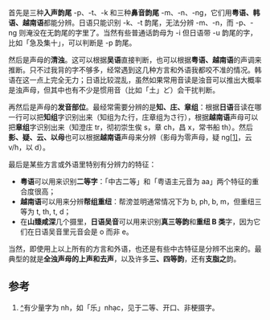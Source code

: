 首先是三种**入声韵尾** -p、-t、-k 和三种**鼻音韵尾** -m、-n、-ng，它们用**粤语、韩语、越南语**都能分辨。日语只能识别 -k、-t 韵尾，无法分辨 -m、-n，而 -p、-ng 则淹没在无韵尾的字里了。当然有些普通话韵母为 -i 但日语带 -u 韵尾的字，比如「急及集十」，可以判断是 -p 韵尾。

然后是声母的**清浊**。这可以根据**吴语**直接判断，也可以根据**粤语、越南语**的声调来推断。只不过我背的字不够多，经常遇到这几种方言和外语我都咬不准的情况。韩语在这一点上完全无力；日语比较混乱，虽然如果常用音读是浊音可以推出大概率是浊声母，但其中也有不少是惯用音（比如「土」ど）会干扰判断。

再然后是声母的**发音部位**。最经常需要分辨的是**知、庄、章组**：根据**日语**音读在哪一行可以把**知组**字识别出来（知组为た行，庄章组为さ行），根据**越南语**声母可以把**章组**字识别出来（知澄庄 tr，彻初崇生俟 s，章 ch，昌 x，常书船 th）。然后**影、疑、云、以母**也可以根据**越南语**声母来分辨（影母为零声母，疑 ng[[1\]](#ref_1)，云 v/h，以 d）。

最后是某些方言或外语里特别有分辨力的特征：

- **粤语**可以用来识别**二等字**：「中古二等」和「粤语主元音为 aa」两个特征的重合度很高；
- **越南语**可以用来分辨**帮组重纽**：帮滂並明通常情况下为 b, ph, b, m，但重纽三等为 t, th, t, d；
- 在**山臻咸深**几个摄里，**日语吴音**可以用来识别**真三等韵**和**重纽 B 类**字，因为它们在日语吴音里元音会是 o 而非 e。

当然，即使用上以上所有的方言和外语，也还是有些中古特征是分辨不出来的。最典型的就是**全浊声母的上声和去声**，以及许多**三、四等韵**，还有**支脂之**韵。

## 参考

1. [^](#ref_1_0)有少量字为 nh，如「乐」nhạc，见于二等、开口、非梗摄字。